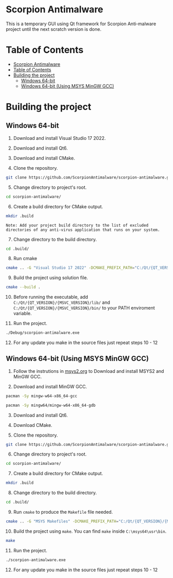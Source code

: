 # Scorpion Antimalware

This is a temporary GUI using Qt framework for Scorpion Anti-malware project until the next scratch version is done.

# Table of Contents

- [Scorpion Antimalware](#scorpion-antimalware)
- [Table of Contents](#table-of-contents)
- [Building the project](#building-the-project)
  - [Windows 64-bit](#windows-64-bit)
  - [Windows 64-bit (Using MSYS MinGW GCC)](#windows-64-bit-using-msys-mingw-gcc)

# Building the project

## Windows 64-bit

1. Download and install Visual Studio 17 2022.

2. Download and install Qt6.

3. Download and install CMake.

4. Clone the repository.

```bash
git clone https://github.com/ScorpionAntimalware/scorpion-antimalware.git
```

5. Change directory to project's root.

```bash
cd scorpion-antimalware/
```

6. Create a build directory for CMake output.

```bash
mkdir .build
```

```
Note: Add your project build directory to the list of excluded directories of any anti-virus application that runs on your system.
```

7. Change directory to the build directory.

```bash
cd .build/
```

8. Run cmake

```bash
cmake .. -G "Visual Studio 17 2022" -DCMAKE_PREFIX_PATH="C:/Qt/{QT_VERSION}/{MSVC_VERSION}/lib/cmake/"
```

9. Build the project using solution file.

```bash
cmake --build .
```

10. Before running the executable, add ``C:/Qt/{QT_VERSION}/{MSVC_VERSION}/lib/`` and ``C:/Qt/{QT_VERSION}/{MSVC_VERSION}/bin/`` to your PATH enviroment variable.

11. Run the project.

```bash
./Debug/scorpion-antimalware.exe
```

12. For any update you make in the source files just repeat steps 10 - 12

## Windows 64-bit (Using MSYS MinGW GCC)

1. Follow the instrutions in [msys2.org](https://www.msys2.org/) to Download and install MSYS2 and MinGW GCC.

2. Download and install MinGW GCC.

```bash
pacman -Sy mingw-w64-x86_64-gcc
```

```bash
pacman -Sy mingw64/mingw-w64-x86_64-gdb
```

3. Download and install Qt6.

4. Download CMake.

5. Clone the repository.

```bash
git clone https://github.com/ScorpionAntimalware/scorpion-antimalware.git
```

6. Change directory to project's root.

```bash
cd scorpion-antimalware/
```

7. Create a build directory for CMake output.

```bash
mkdir .build
```

8. Change directory to the build directory.

```bash
cd .build/
```

9. Run ``cmake`` to produce the ``Makefile`` file needed.

```bash
cmake .. -G "MSYS Makefiles" -DCMAKE_PREFIX_PATH="C:/Qt/{QT_VERSION}/{MINGW_VERSION}/lib/cmake/"
```

10. Build the project using ``make``. You can find ``make`` inside ``C:\msys64\usr\bin``.

```bash
make
```

11. Run the project.

```bash
./scorpion-antimalware.exe
```

12. For any update you make in the source files just repeat steps 10 - 12
